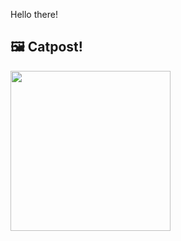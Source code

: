 Hello there!



## 🖼️ Catpost!

<sub>
    <img src="https://cdn2.thecatapi.com/images/6tf.jpg" height="256">
</sub>

